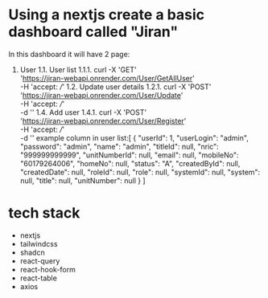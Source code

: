 # Using a nextjs create a basic dashboard called "Jiran"

In this dashboard it will have 2 page:

1. User
   1.1. User list
   1.1.1. curl -X 'GET' \
    'https://jiran-webapi.onrender.com/User/GetAllUser' \
    -H 'accept: _/_'
   1.2. Update user details
   1.2.1. curl -X 'POST' \
    'https://jiran-webapi.onrender.com/User/Update' \
    -H 'accept: _/_' \
    -d ''
   1.4. Add user
   1.4.1. curl -X 'POST' \
    'https://jiran-webapi.onrender.com/User/Register' \
    -H 'accept: _/_' \
    -d ''
   example column in user list:[
   {
   "userId": 1,
   "userLogin": "admin",
   "password": "admin",
   "name": "admin",
   "titleId": null,
   "nric": "999999999999",
   "unitNumberId": null,
   "email": null,
   "mobileNo": "60179264006",
   "homeNo": null,
   "status": "A",
   "createdById": null,
   "createdDate": null,
   "roleId": null,
   "role": null,
   "systemId": null,
   "system": null,
   "title": null,
   "unitNumber": null
   }
   ]

# tech stack

- nextjs
- tailwindcss
- shadcn
- react-query
- react-hook-form
- react-table
- axios
